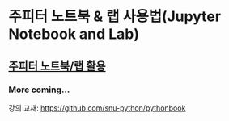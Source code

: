 # 주피터 노트북 & 랩 사용법(Jupyter Notebook and Lab)

## [주피터 노트북/랩 활용](jupyter-sol.md)


### More coming...

강의 교재: <https://github.com/snu-python/pythonbook>
